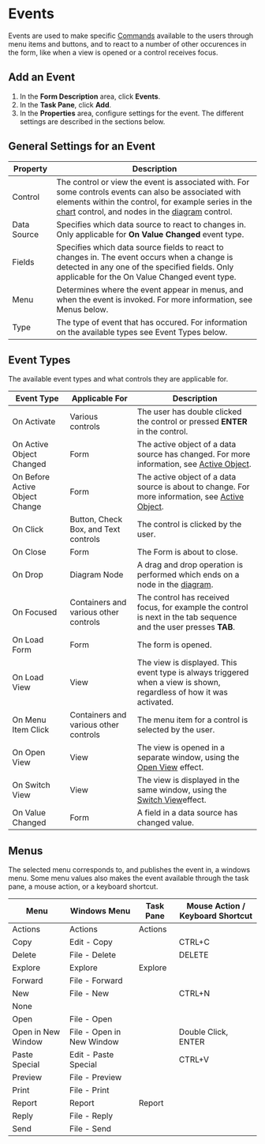 # Events

Events are used to make specific [Commands](commands.md) available to the users through menu items and buttons, and to react to a number of other occurences in the form, like when a view is opened or a control receives focus.


## Add an Event

1.  In the **Form Description** area, click **Events**.
2.  In the **Task Pane**, click **Add**.
3.  In the **Properties** area, configure settings for the event. The different settings are described in the sections below.



## General Settings for an Event

Property                   | Description
---------------------------|------------------------------
Control                    | The control or view the event is associated with. For some controls events can also be associated with elements within the control, for example series in the [chart](views/desktop-controls/reporting-and-visualization-controls/chart.md) control, and nodes in the [diagram](views/desktop-controls/reporting-and-visualization-controls/diagram.md) control.
Data Source                | Specifies which data source to react to changes in. Only applicable for **On Value Changed** event type.
Fields                     | Specifies which data source fields to react to changes in. The event occurs when a change is detected in any one of the specified fields. Only applicable for the On Value Changed event type.
Menu                       | Determines where the event appear in menus, and when the event is invoked. For more information, see Menus below.
Type                       | The type of event that has occured. For information on the available types see Event Types below.


## Event Types

The available event types and what controls they are applicable for.

Event Type                     | Applicable For                            | Description
-------------------------------|-------------------------------------------|------------------------------------
On Activate                    | Various controls                          | The user has double clicked the control or pressed **ENTER** in the control.
On Active Object Changed       | Form                                      | The active object of a data source has changed. For more information, see [Active Object](../common-concepts/active-object.md).
On Before Active Object Change | Form                                      | The active object of a data source is about to change. For more information, see [Active Object](../common-concepts/active-object.md).
On Click                       | Button, Check Box, and Text controls      | The control is clicked by the user.
On Close                       | Form                                      | The Form is about to close.
On Drop                        | Diagram Node                              | A drag and drop operation is performed which ends on a node in the [diagram](views/desktop-controls/reporting-and-visualization-controls/diagram.md).
On Focused                     | Containers and various other controls     | The control has received focus, for example the control is next in the tab sequence and the user presses **TAB**.
On Load Form                   | Form                                      | The form is opened.
On Load View                   | View                                      | The view is displayed. This event type is always triggered when a view is shown, regardless of how it was activated.
On Menu Item Click             | Containers and various other controls     | The menu item for a control is selected by the user.
On Open View                   | View                                      | The view is opened in a separate window, using the [Open View](commands.md) effect.
On Switch View                 | View                                      | The view is displayed in the same window, using the [Switch View](commands.md)effect.
On Value Changed               | Form                                      | A field in a data source has changed value.


## Menus

The selected menu corresponds to, and publishes the event in, a windows menu. Some menu values also makes the event available through the task pane, a mouse action, or a keyboard shortcut.

Menu               | Windows Menu              | Task Pane | Mouse Action / Keyboard Shortcut
-------------------|---------------------------|-----------|---------------------------------
Actions            | Actions                   | Actions   |
Copy               | Edit - Copy               |           | CTRL+C
Delete             | File - Delete             |           | DELETE
Explore            | Explore                   | Explore   |
Forward            | File - Forward            |           |
New                | File - New                |           | CTRL+N
None               |                           |           |
Open               | File - Open               |           |
Open in New Window | File - Open in New Window |           | Double Click, ENTER
Paste Special      | Edit - Paste Special      |           | CTRL+V
Preview            | File - Preview            |           |
Print              | File - Print              |           |
Report             | Report                    | Report    |
Reply              | File - Reply              |           |
Send               | File - Send               |           |